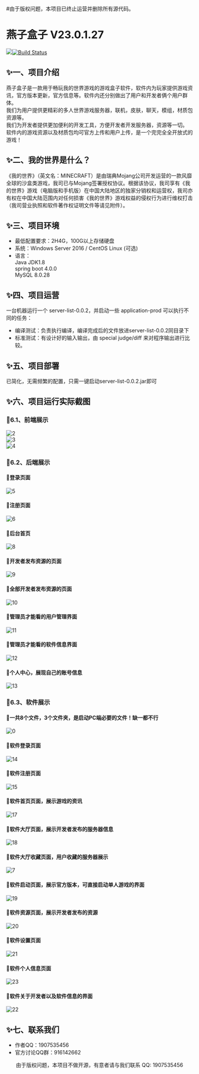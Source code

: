 #由于版权问题，本项目已终止运营并删除所有源代码。
# 燕子盒子 V23.0.1.27
[![](https://travis-ci.org/Alamofire/Alamofire.svg?branch=master)](https://yzgzs.top)[![Build Status](https://ci.huangyuhui.net/job/HMCL/badge/icon?.svg)](https://yzgzs.top)

## ✨一、项目介绍
燕子盒子是一款用于畅玩我的世界游戏的游戏盒子软件，软件内为玩家提供游戏资讯，官方版本更新，官方信息等。软件内还分别做出了用户和开发者俩个用户群体。<BR/>
我们为用户提供更精彩的多人世界游戏服务器，联机，皮肤，聊天，模组，材质包资源等。<BR/>
我们为开发者提供更加便利的开发工具，方便开发者开发服务器，资源等一切。<BR/>
软件内的游戏资源以及材质包均可官方上传和用户上传，是一个完完全全开放式的游戏！<BR/>

## ✨二、我的世界是什么？
《我的世界》（英文名：MINECRAFT）是由瑞典Mojang公司开发运营的一款风靡全球的沙盒类游戏，我司已与Mojang签署授权协议。根据该协议，我司享有《我的世界》游戏（电脑版和手机版）在中国大陆地区的独家分销权和运营权，我司亦有权在中国大陆范围内对任何损害《我的世界》游戏权益的侵权行为进行维权打击（我司营业执照和软件著作权证明文件等请见附件）。

## ✨三、项目环境
  * 最低配置要求：2H4G，100G以上存储硬盘
  * 系统：Windows Server 2016 / CentOS Linux (可选)
  * 语言：<BR/>
        Java JDK1.8<BR/>
        spring boot 4.0.0<BR/>
        MySQL 8.0.28<BR/>
        
## ✨四、项目运营
一台机器运行一个 server-list-0.0.2，并启动一些 application-prod 可以执行不同的任务：
  * 编译测试：负责执行编译，编译完成后的文件放进server-list-0.0.2同目录下
  * 标准测试：有设计好的输入输出，由 special judge/diff 来对程序输出进行比较。

## ✨五、项目部署
已简化，无需频繁的配置，只需一键启动server-list-0.0.2.jar即可

## ✨六、项目运行实际截图
### 🎃6.1、前端展示
![2](https://s1.ax1x.com/2022/03/09/bRM8Rf.png)<BR/>
![3](https://s1.ax1x.com/2022/03/09/bRMQII.png)<BR/>
![4](https://s1.ax1x.com/2022/03/09/bRMnqH.png)<BR/>

### 🎃6.2、后端展示
#### 🎍登录页面
![5](https://s1.ax1x.com/2022/03/09/bRMNLQ.png)<BR/>

#### 🎍注册页面
![6](https://s1.ax1x.com/2022/03/09/bRMYQS.png)<BR/>

#### 🎍后台首页
![8](https://s1.ax1x.com/2022/03/09/bRM1it.png)<BR/>

#### 🎍开发者发布资源的页面
![9](https://s1.ax1x.com/2022/03/09/bRMGz8.png)<BR/>

#### 🎍全部开发者发布资源的页面
![10](https://s1.ax1x.com/2022/03/09/bRMtsg.png)<BR/>

#### 🎍管理员才能看的用户管理界面
![11](https://s1.ax1x.com/2022/03/09/bRMdds.png)<BR/>

#### 🎍管理员才能看的软件信息界面
![12](https://s1.ax1x.com/2022/03/09/bRMaZj.png)<BR/>

#### 🎍个人中心，展现自己的账号信息
![13](https://s1.ax1x.com/2022/03/09/bRMwon.png)<BR/>

### 🎃6.3、软件展示
#### 🎍一共8个文件，3个文件夹，是启动PC端必要的文件！缺一都不行
![0](https://s1.ax1x.com/2022/03/09/bRMeMD.png)<BR/>

#### 🎍软件登录页面
![14](https://s1.ax1x.com/2022/03/09/bRMBiq.png)<BR/>

#### 🎍软件注册页面
![15](https://s1.ax1x.com/2022/03/09/bRMrWV.png)<BR/>

#### 🎍软件首页页面，展示游戏的资讯
![17](https://s1.ax1x.com/2022/03/09/bRMszT.png)<BR/>

#### 🎍软件大厅页面，展示开发者发布的服务器信息
![18](https://s1.ax1x.com/2022/03/09/bRMcyF.png)<BR/>

#### 🎍软件大厅收藏页面，用户收藏的服务器展示
![7](https://s1.ax1x.com/2022/03/09/bRM3JP.png)<BR/>

#### 🎍软件启动页面，展示官方版本，可直接启动单人游戏的界面
![19](https://s1.ax1x.com/2022/03/09/bRM6QU.png)<BR/>

#### 🎍软件资源页面，展示开发者发布的资源
![20](https://s1.ax1x.com/2022/03/09/bRMReJ.png)<BR/>

#### 🎍软件设置页面
![21](https://s1.ax1x.com/2022/03/09/bRMgL4.png)<BR/>

#### 🎍软件个人信息页面
![23](https://s1.ax1x.com/2022/03/09/bRMfoR.png)<BR/>

#### 🎍软件关于开发者以及软件信息的界面
![22](https://s1.ax1x.com/2022/03/09/bRMWw9.png)<BR/>

## ✨七、联系我们
- 作者QQ：1907535456
- 官方讨论QQ群：916142662

<p align="center">由于版权问题，本项目不做开源，有意者请与我们联系 QQ: 1907535456</p>
